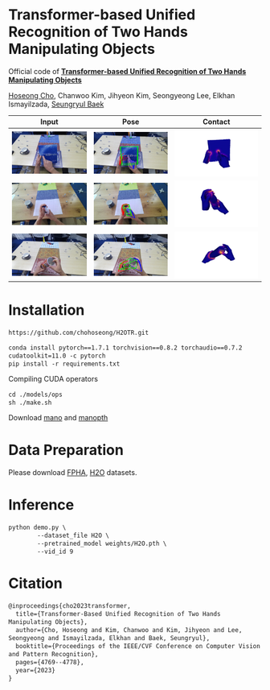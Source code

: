 # Transformer-based Unified Recognition of Two Hands Manipulating Objects 

Official code of **[Transformer-based Unified Recognition of Two Hands Manipulating Objects](https://openaccess.thecvf.com/content/CVPR2023/papers/Cho_Transformer-Based_Unified_Recognition_of_Two_Hands_Manipulating_Objects_CVPR_2023_paper.pdf)**

[Hoseong Cho](https://sites.google.com/view/hoseong), Chanwoo Kim,  Jihyeon Kim, Seongyeong Lee, Elkhan Ismayilzada, [Seungryul Baek](https://sites.google.com/site/bsrvision00/)

|Input|Pose|Contact|
|:---:|:---:|:---:|
|<img src="assets/demo1_1.png"/>|<img src="assets/demo1_2.png"/>|<img src="assets/demo1_3.png"/>|
|<img src="assets/demo2_1.png"/>|<img src="assets/demo2_2.png"/>|<img src="assets/demo2_3.png"/>|
|<img src="assets/demo3_1.png"/>|<img src="assets/demo3_2.png"/>|<img src="assets/demo3_3.png"/>|

# Installation
```
https://github.com/chohoseong/H2OTR.git
```
```
conda install pytorch==1.7.1 torchvision==0.8.2 torchaudio==0.7.2 cudatoolkit=11.0 -c pytorch
pip install -r requirements.txt
```
Compiling CUDA operators
```
cd ./models/ops
sh ./make.sh
```
Download [mano](https://mano.is.tue.mpg.de/index.html) and [manopth](https://github.com/hassony2/manopth.git)



# Data Preparation
Please download [FPHA](https://guiggh.github.io/publications/first-person-hands/), [H2O](https://taeinkwon.com/projects/h2o/) datasets.

# Inference
```
python demo.py \
        --dataset_file H2O \
        --pretrained_model weights/H2O.pth \
        --vid_id 9
```
# Citation
```
@inproceedings{cho2023transformer,
  title={Transformer-Based Unified Recognition of Two Hands Manipulating Objects},
  author={Cho, Hoseong and Kim, Chanwoo and Kim, Jihyeon and Lee, Seongyeong and Ismayilzada, Elkhan and Baek, Seungryul},
  booktitle={Proceedings of the IEEE/CVF Conference on Computer Vision and Pattern Recognition},
  pages={4769--4778},
  year={2023}
}
```
